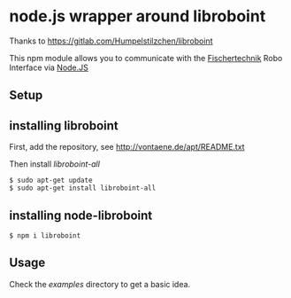 # node.js wrapper around libroboint

Thanks to https://gitlab.com/Humpelstilzchen/libroboint


This npm module allows you to communicate with the [Fischertechnik](https://www.fischertechnik.de/) Robo Interface via [Node.JS](https://nodejs.org/)

 

## Setup

## installing libroboint

First, add the repository, see http://vontaene.de/apt/README.txt

Then install *libroboint-all*

```
$ sudo apt-get update
$ sudo apt-get install libroboint-all 
```

## installing node-libroboint 

```
$ npm i libroboint
```

## Usage

Check the *examples* directory to get a basic idea.